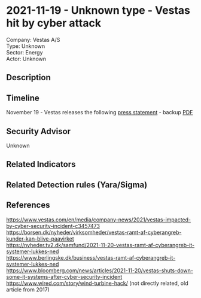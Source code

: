 # 2021-11-19 - Unknown type - Vestas hit by cyber attack 
Company: Vestas A/S   
Type: Unknown  
Sector: Energy  
Actor: Unknown  

## Description  

## Timeline
November 19 - Vestas releases the following [press statement](https://www.vestas.com/en/media/company-news/2021/vestas-impacted-by-cyber-security-incident-c3457473) - backup [PDF](images/vestas-press-statement.pdf)    

## Security Advisor
Unknown

## Related Indicators

## Related Detection rules (Yara/Sigma)

## References   
https://www.vestas.com/en/media/company-news/2021/vestas-impacted-by-cyber-security-incident-c3457473   
https://borsen.dk/nyheder/virksomheder/vestas-ramt-af-cyberangreb-kunder-kan-blive-paavirket  
https://nyheder.tv2.dk/samfund/2021-11-20-vestas-ramt-af-cyberangreb-it-systemer-lukkes-ned   
https://www.berlingske.dk/business/vestas-ramt-af-cyberangreb-it-systemer-lukkes-ned   
https://www.bloomberg.com/news/articles/2021-11-20/vestas-shuts-down-some-it-systems-after-cyber-security-incident
https://www.wired.com/story/wind-turbine-hack/ (not directly related, old article from 2017)  
